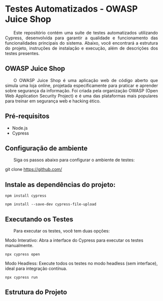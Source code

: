 # Testes Automatizados - OWASP Juice Shop 

<p align="justify">&emsp;&emsp;Este repositório contém uma suíte de testes automatizados utilizando Cypress, desenvolvida para garantir a qualidade e funcionamento das funcionalidades principais do sistema. Abaixo, você encontrará a estrutura do projeto, instruções de instalação e execução, além de descrições dos testes presentes.</p>

## OWASP Juice Shop 

<p align="justify">&emsp;&emsp;O OWASP Juice Shop é uma aplicação web de código aberto que simula uma loja online, projetada especificamente para praticar e aprender sobre segurança da informação. Foi criada pela organização OWASP (Open Web Application Security Project) e é uma das plataformas mais populares para treinar em segurança web e hacking ético.</p>

## Pré-requisitos
- Node.js
- Cypress

## Configuração de ambiente
<p align="justify">&emsp;&emsp;Siga os passos abaixo para configurar o ambiente de testes:</p>

git clone https://github.com/

## Instale as dependências do projeto:
```
npm install cypress
```
```
npm install --save-dev cypress-file-upload
```

## Executando os Testes
<p align="justify">&emsp;&emsp;Para executar os testes, você tem duas opções:</p>

Modo Interativo: Abra a interface do Cypress para executar os testes manualmente.

```
npx cypress open
```
Modo Headless: Execute todos os testes no modo headless (sem interface), ideal para integração contínua.
```
npx cypress run
```

## Estrutura do Projeto
